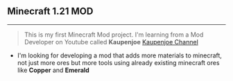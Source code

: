 ## Minecraft 1.21 MOD
---
> This is my first Minecraft Mod project.
> I'm learning from a Mod Developer on Youtube called **Kaupenjoe** [Kaupenjoe Channel]([URL](https://www.youtube.com/@ModdingByKaupenjoe/featured))
* I'm looking for developing a mod that adds more materials to minecraft, not just more ores but more tools using already existing minecraft ores like **Copper** and **Emerald**

